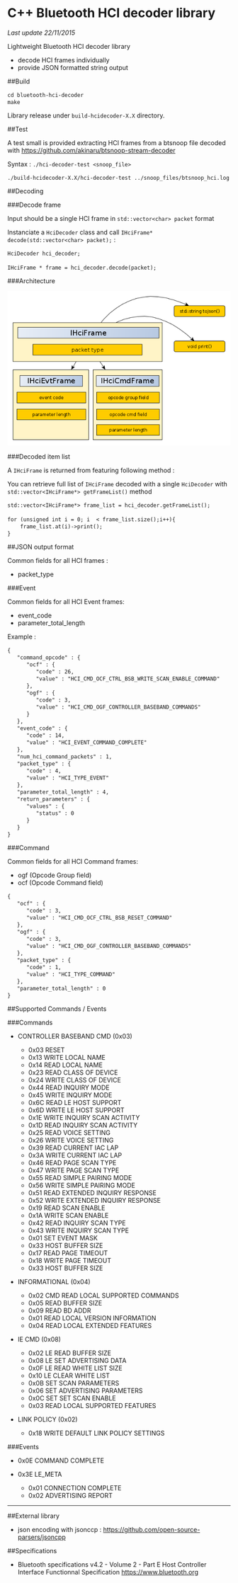 # C++ Bluetooth HCI decoder library #


<i>Last update 22/11/2015</i>

Lightweight Bluetooth HCI decoder library

* decode HCI frames individually
* provide JSON formatted string output

##Build

```
cd bluetooth-hci-decoder
make
```

Library release under `build-hcidecoder-X.X` directory.

##Test

A test small is provided extracting HCI frames from a btsnoop file decoded with https://github.com/akinaru/btsnoop-stream-decoder

Syntax : ``./hci-decoder-test <snoop_file>``

```
./build-hcidecoder-X.X/hci-decoder-test ../snoop_files/btsnoop_hci.log
```

##Decoding

###Decode frame

Input should be a single HCI frame in `std::vector<char> packet` format

Instanciate a `HciDecoder` class and call `IHciFrame* decode(std::vector<char> packet);` :

```
HciDecoder hci_decoder;

IHciFrame * frame = hci_decoder.decode(packet);

```

###Architecture

![architecture](img/arch.png)

###Decoded item list

A `IHciFrame` is returned from featuring following method :


You can retrieve full list of `IHciFrame` decoded with a single `HciDecoder` with `std::vector<IHciFrame*> getFrameList()` method

```
std::vector<IHciFrame*> frame_list = hci_decoder.getFrameList();

for (unsigned int i = 0; i  < frame_list.size();i++){
	frame_list.at(i)->print();
}
```

##JSON output format

Common fields for all HCI frames :

* packet_type

###Event

Common fields for all HCI Event frames:

* event_code
* parameter_total_length

Example :

```
{
   "command_opcode" : {
      "ocf" : {
         "code" : 26,
         "value" : "HCI_CMD_OCF_CTRL_BSB_WRITE_SCAN_ENABLE_COMMAND"
      },
      "ogf" : {
         "code" : 3,
         "value" : "HCI_CMD_OGF_CONTROLLER_BASEBAND_COMMANDS"
      }
   },
   "event_code" : {
      "code" : 14,
      "value" : "HCI_EVENT_COMMAND_COMPLETE"
   },
   "num_hci_command_packets" : 1,
   "packet_type" : {
      "code" : 4,
      "value" : "HCI_TYPE_EVENT"
   },
   "parameter_total_length" : 4,
   "return_parameters" : {
      "values" : {
         "status" : 0
      }
   }
}
```

###Command

Common fields for all HCI Command frames:

* ogf (Opcode Group field)
* ocf (Opcode Command field)

```
{
   "ocf" : {
      "code" : 3,
      "value" : "HCI_CMD_OCF_CTRL_BSB_RESET_COMMAND"
   },
   "ogf" : {
      "code" : 3,
      "value" : "HCI_CMD_OGF_CONTROLLER_BASEBAND_COMMANDS"
   },
   "packet_type" : {
      "code" : 1,
      "value" : "HCI_TYPE_COMMAND"
   },
   "parameter_total_length" : 0
}
```

##Supported Commands / Events

###Commands

* CONTROLLER BASEBAND CMD (0x03)

  * 0x03 RESET
  * 0x13 WRITE LOCAL NAME
  * 0x14 READ LOCAL NAME
  * 0x23 READ CLASS OF DEVICE
  * 0x24 WRITE CLASS OF DEVICE
  * 0x44 READ INQUIRY MODE
  * 0x45 WRITE INQUIRY MODE
  * 0x6C READ LE HOST SUPPORT
  * 0x6D WRITE LE HOST SUPPORT
  * 0x1E WRITE INQUIRY SCAN ACTIVITY
  * 0x1D READ INQUIRY SCAN ACTIVITY
  * 0x25 READ VOICE SETTING
  * 0x26 WRITE VOICE SETTING
  * 0x39 READ CURRENT IAC LAP
  * 0x3A WRITE CURRENT IAC LAP
  * 0x46 READ PAGE SCAN TYPE
  * 0x47 WRITE PAGE SCAN TYPE
  * 0x55 READ SIMPLE PAIRING MODE
  * 0x56 WRITE SIMPLE PAIRING MODE
  * 0x51 READ EXTENDED INQUIRY RESPONSE
  * 0x52 WRITE EXTENDED INQUIRY RESPONSE
  * 0x19 READ SCAN ENABLE
  * 0x1A WRITE SCAN ENABLE
  * 0x42 READ INQUIRY SCAN TYPE
  * 0x43 WRITE INQUIRY SCAN TYPE
  * 0x01 SET EVENT MASK
  * 0x33 HOST BUFFER SIZE
  * 0x17 READ PAGE TIMEOUT
  * 0x18 WRITE PAGE TIMEOUT
  * 0x33 HOST BUFFER SIZE

* INFORMATIONAL (0x04)

  * 0x02 CMD READ LOCAL SUPPORTED COMMANDS
  * 0x05 READ BUFFER SIZE
  * 0x09 READ BD ADDR
  * 0x01 READ LOCAL VERSION INFORMATION
  * 0x04 READ LOCAL EXTENDED FEATURES

* lE CMD (0x08)

  * 0x02 LE READ BUFFER SIZE
  * 0x08 LE SET ADVERTISING DATA
  * 0x0F LE READ WHITE LIST SIZE
  * 0x10 LE CLEAR WHITE LIST
  * 0x0B SET SCAN PARAMETERS
  * 0x06 SET ADVERTISING PARAMETERS
  * 0x0C SET SET SCAN ENABLE
  * 0x03 READ LOCAL SUPPORTED FEATURES

* LINK POLICY (0x02)

  * 0x18 WRITE DEFAULT LINK POLICY SETTINGS

###Events

* 0x0E COMMAND COMPLETE

* 0x3E LE_META
  * 0x01 CONNECTION COMPLETE
  * 0x02 ADVERTISING REPORT

<hr/>

##External library

* json encoding with jsonccp : https://github.com/open-source-parsers/jsoncpp

##Specifications

* Bluetooth specifications v4.2 - Volume 2 - Part E Host Controller Interface Functionnal Specification https://www.bluetooth.org
